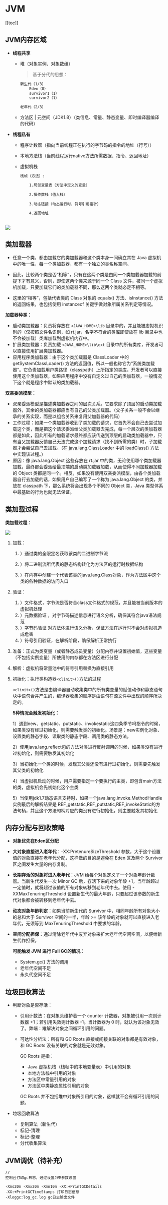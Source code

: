 # JVM  

[[toc]]

## JVM内存区域

- **线程共享**

  - 堆（对象实例、对象数组）
    > 基于分代的思想：

    ```tex
    新生代（1/3）
    	Eden（8）
    	survivor1（1）
    	survivor2（1）
    
    老年代（2/3）
    ```

  -  方法区 | 元空间（JDK1.8）（类信息、常量、静态变量、即时编译器编译的代码）

- **线程私有**

  -  程序计数器（指向当前线程正在执行的字节码的指令的地址（行号））

  -  本地方法栈（当前线程运行native方法所需数据、指令、返回地址）

  - 虚拟机栈  

       ```tex
       栈帧（方法）:
       
           1.局部变量表（方法中定义的变量）
           
           2.操作数栈（值入栈）
           
           3.动态链接（动态运行时，符号引用指针）
           
           4.返回地址		
           
       ```
  

![](./image/jvm.png)

## 类加载器  

- 任意一个类，都由加载它的类加载器和这个类本身一同确立其在 Java 虚拟机中的唯一性，每一个类加载器，都有一个独立的类名称空间。

- 因此，比较两个类是否“相等”，只有在这两个类是由同一个类加载器加载的前提下才有意义，否则，即使这两个类来源于同一个 Class 文件，被同一个虚拟机加载，只要加载它们的类加载器不同，那么这两个类就必定不相等。

- 这里的“相等”，包括代表类的 Class 对象的 equals() 方法、isInstance() 方法的返回结果，也包括使用 instanceof 关键字做对象所属关系判定等情况。

**加载器种类：**

   - 启动类加载器：负责将存放在 `<JAVA_HOME>\lib` 目录中的，并且能被虚拟机识别的（仅按照文件名识别，如 rt.jar，名字不符合的类库即使放在 lib 目录中也不会被加载）类库加载到虚拟机内存中。
   - 扩展类加载器：负责加载 `<JAVA_HOME>\lib\ext` 目录中的所有类库，开发者可以直接使用扩展类加载器。
   - 应用程序类加载器：由于这个类加载器是 ClassLoader 中的 getSystemClassLoader() 方法的返回值，所以一般也称它为“系统类加载器”。它负责加载用户类路径（classpath）上所指定的类库，开发者可以直接使用这个类加载器，如果应用程序中没有自定义过自己的类加载器，一般情况下这个就是程序中默认的类加载器。

**双亲委派模型：**

- 双亲委派模型是描述类加载器之间的层次关系。它要求除了顶层的启动类加载器外，其余的类加载器都应当有自己的父类加载器。（父子关系一般不会以继承的关系实现，而是以组合关系来复用父加载器的代码）
- 工作过程：如果一个类加载器收到了类加载的请求，它首先不会自己去尝试加载这个类，而是把这个请求委派给父类加载器去完成，每一个层次的类加载器都是如此，因此所有的加载请求最终都应该传送到顶层的启动类加载器中，只有当父加载器反馈自己无法完成这个加载请求（找不到所需的类）时，子加载器才会尝试自己去加载。（在 java.lang.ClassLoader 中的 loadClass() 方法中实现该过程。）
- 原因：像 java.lang.Object 这些存放在 rt.jar 中的类，无论使用哪个类加载器加载，最终都会委派给最顶端的启动类加载器加载，从而使得不同加载器加载的 Object 类都是同一个。相反，如果没有使用双亲委派模型，由各个类加载器自行去加载的话，如果用户自己编写了一个称为 java.lang.Object 的类，并放在 classpath 下，那么系统将会出现多个不同的 Object 类，Java 类型体系中最基础的行为也就无法保证。

## 类加载过程  

**类加载过程**：

![](./image/classload1.png)

1. 加载：

   1. ）通过类的全限定名获取该类的二进制字节流

   2. ）将二进制流所代表的静态结构转化为方法区的运行时数据结构

   3. ）在内存中创建一个代表该类的java.lang.Class对象，作为方法区中这个类的各种数据的访问入口

2. 验证：

   1. ）文件格式，字节流是否符合class文件格式的规范，并且能被当前版本的虚拟机处理
   2. ）元数据验证 ，对字节码描述信息进行语义分析，确保其符合java语法规范
   3. ）字节码验证 对方法体进行语义分析，保证方法在运行时不会对虚拟机造成危害
   4. ）符号引用验证，在解析阶段，确保解析正常执行

3. 准备：正式为类变量（或者静态成员变量）分配内存并设置初始值，这些变量（不包括实例变量）所使用的内存都在方法区进行分配

4. 解析：虚拟机将常量池中的符号引用替换为直接引用

5. 初始化：执行类构造器`<clinit>()`方法的过程

   `<clinit>()`方法是由编译器自动收集类中的所有类变量的赋值动作和静态语句块中语句合并产生的，编译器收集的顺序是由语句在源文件中出现的顺序所决定的。
   
   **5种情况会触发初始化：**
   
   1）遇到new、getstatic、putstatic、invokestatic这四条季节吗指令的时候，如果类没有经过初始化，则需要触发类的初始化。场景是：new实例化对象、设置类的静态字段、读取类的静态字段、调用类的静态方法。
   
   2）使用java.lang.reflect包的方法对类进行反射调用的时候，如果类没有进行过初始化，则需要触发其初始化
   
   3）当初始化一个类的时候，发现其父类还没有进行过初始化，则需要先触发其父类的初始化
   
   4）当虚拟机启动的时候，用户需要指定一个要执行的主类，即包含main方法的类，虚拟机会先初始化这个主类
   
   5）当使用jdk1.7动态语言支持时，如果一个java.lang.invoke.MethodHandle实例最后的解析结果是 REF_getstatic,REF_putstatic,REF_invokeStatic的方法句柄，并且这个方法句柄对应的类没有进行初始化，则主要触发其初始化

## 内存分配与回收策略  

- **对象优先在Eden区分配**

- **大对象直接进入老年代**：-XX:PretenureSizeThreshold 参数，大于这个设置值的对象直接在老年代分配，这样做的目的是避免在 Eden 区及两个 Survivor 区之间发生大量的内存复制。

- **长期存活的对象将进入老年代**：JVM 给每个对象定义了一个对象年龄计数器。当新生代发生一次 Minor GC 后，存活下来的对象年龄 +1，当年龄超过一定值时，就将超过该值的所有对象转移到老年代中去。使用 -XXMaxTenuringThreshold 设置新生代的最大年龄，只要超过该参数的新生代对象都会被转移到老年代中去。

- **动态对象年龄判定**：如果当前新生代的 Survivor 中，相同年龄所有对象大小的总和大于 Survivor 空间的一半，年龄 >= 该年龄的对象就可以直接进入老年代，无须等到 MaxTenuringThreshold 中要求的年龄。

- **空间分配担保**：通过清除老年代中废弃对象来扩大老年代空闲空间，以便给新生代作担保。

  **可能触发 JVM 进行 Full GC的情况：**

  - System.gc() 方法的调用
  - 老年代空间不足
  - 永久代空间不足

## 垃圾回收算法

- 判断对象是否存活：

  - 引用计数法：在对象头维护着一个 counter 计数器，对象被引用一次则计数器 +1；若引用失效则计数器 -1。当计数器为 0 时，就认为该对象无效了。弊端：难解决对象之间循环引用的问题。

  - 可达性分析法：所有和 GC Roots 直接或间接关联的对象都是有效对象，和 GC Roots 没有关联的对象就是无效对象。

    GC Roots 是指：

    - Java 虚拟机栈（栈帧中的本地变量表）中引用的对象
    - 本地方法栈中引用的对象
    - 方法区中常量引用的对象
    - 方法区中类静态属性引用的对象

    GC Roots 并不包括堆中对象所引用的对象，这样就不会有循环引用的问题。
- 垃圾回收算法  
  - 复制算法（新生代）
  - 标记-清理
  - 标记-整理
  - 分代收集算法
## JVM调优（待补充）

```properties
//
控制台打印gc日志，通过设置JVM参数设置

-Xms20m -Xmx20m -Xmn10m -XX:+PrintGCDetails 
-XX:+PrintGCTimeStamps 打印日志信息
-Xloggc:log_gc.log gc日志输出文件
```